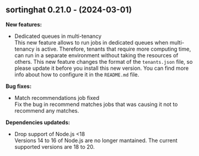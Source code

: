 ## sortinghat 0.21.0 - (2024-03-01)

**New features:**

 * Dedicated queues in multi-tenancy\
   This new feature allows to run jobs in dedicated queues when multi-
   tenancy is active. Therefore, tenants that require more computing
   time, can run in a separate environment without taking the resources
   of others. This new feature changes the format of the `tenants.json`
   file, so please update it before you install this new version. You can
   find more info about how to configure it in the `README.md` file.

**Bug fixes:**

 * Match recommendations job fixed\
   Fix the bug in recommend matches jobs that was causing it not to
   recommend any matches.

**Dependencies updateds:**

 * Drop support of Node.js <18\
   Versions 14 to 16 of Node.js are no longer mantained. The current
   supported versions are 18 to 20.

